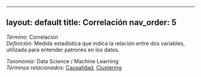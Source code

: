 
---
layout: default
title: Correlación
nav_order: 5
---

*Término:* Correlación  
*Definición:* Medida estadística que indica la relación entre dos variables, utilizada para entender patrones en los datos.

*Taxonomía:* Data Science / Machine Learning  
*Términos relacionados:* [Causalidad](https://maleniski.github.io/diccionario-angl-tec-mx/docs/alfabeticamente/C/causalidad/), [Clustering](https://maleniski.github.io/diccionario-angl-tec-mx/docs/alfabeticamente/C/clustering/)
